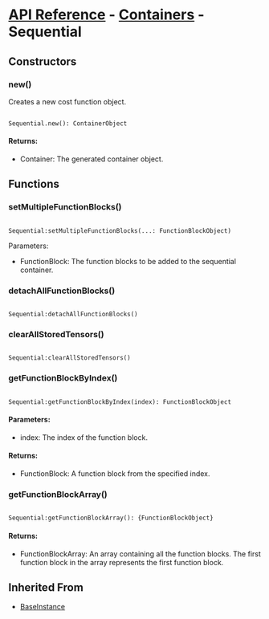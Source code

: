 # [API Reference](../../API.md) - [Containers](../Containers.md) - Sequential

## Constructors

### new()

Creates a new cost function object.

```

Sequential.new(): ContainerObject

```

#### Returns:

* Container: The generated container object.

## Functions

### setMultipleFunctionBlocks()

```

Sequential:setMultipleFunctionBlocks(...: FunctionBlockObject)

```

Parameters:

* FunctionBlock: The function blocks to be added to the sequential container.

### detachAllFunctionBlocks()

```

Sequential:detachAllFunctionBlocks()

```

### clearAllStoredTensors()

```

Sequential:clearAllStoredTensors()

```

### getFunctionBlockByIndex()

```

Sequential:getFunctionBlockByIndex(index): FunctionBlockObject

```

#### Parameters:

* index: The index of the function block.

#### Returns:

* FunctionBlock: A function block from the specified index.

### getFunctionBlockArray()

```

Sequential:getFunctionBlockArray(): {FunctionBlockObject}

```

#### Returns:

* FunctionBlockArray: An array containing all the function blocks. The first function block in the array represents the first function block.

## Inherited From

* [BaseInstance](../Cores/BaseInstance.md)
